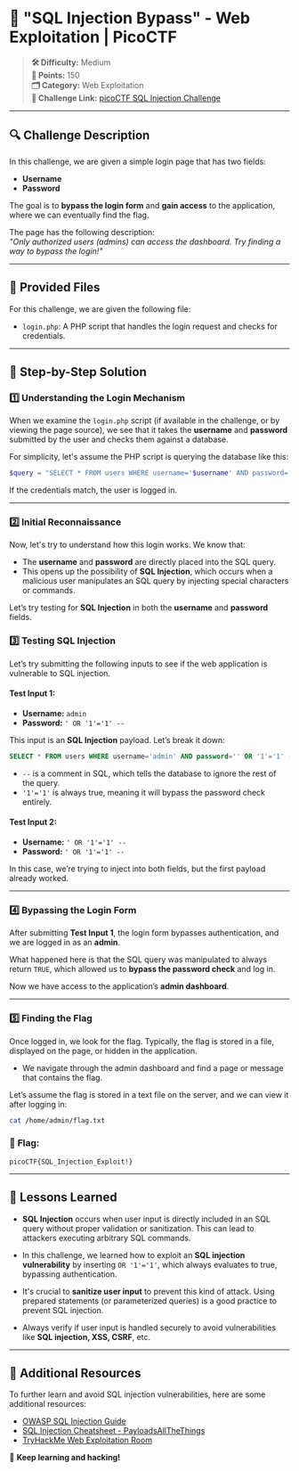 
# 🚀 **"SQL Injection Bypass" - Web Exploitation | PicoCTF**

> **🛠️ Difficulty:** Medium  
> **📌 Points:** 150  
> **🗂️ Category:** Web Exploitation  
> **📁 Challenge Link:** [picoCTF SQL Injection Challenge](https://picoctf.org/)

---

## 🔍 **Challenge Description**

In this challenge, we are given a simple login page that has two fields:

- **Username**
- **Password**

The goal is to **bypass the login form** and **gain access** to the application, where we can eventually find the flag.

The page has the following description:  
*"Only authorized users (admins) can access the dashboard. Try finding a way to bypass the login!"*

---

## 📂 **Provided Files**

For this challenge, we are given the following file:

- `login.php`: A PHP script that handles the login request and checks for credentials.

---

## 🔬 **Step-by-Step Solution**

### 1️⃣ **Understanding the Login Mechanism**

When we examine the `login.php` script (if available in the challenge, or by viewing the page source), we see that it takes the **username** and **password** submitted by the user and checks them against a database.

For simplicity, let's assume the PHP script is querying the database like this:

```php
$query = "SELECT * FROM users WHERE username='$username' AND password='$password'";
```

If the credentials match, the user is logged in.

---

### 2️⃣ **Initial Reconnaissance**

Now, let's try to understand how this login works. We know that:

- The **username** and **password** are directly placed into the SQL query.
- This opens up the possibility of **SQL Injection**, which occurs when a malicious user manipulates an SQL query by injecting special characters or commands.

Let’s try testing for **SQL Injection** in both the **username** and **password** fields.

### 3️⃣ **Testing SQL Injection**

Let’s try submitting the following inputs to see if the web application is vulnerable to SQL injection.

#### **Test Input 1:**  
- **Username:** `admin`  
- **Password:** `' OR '1'='1' --`

This input is an **SQL Injection** payload. Let’s break it down:

```sql
SELECT * FROM users WHERE username='admin' AND password='' OR '1'='1' --';
```

- `--` is a comment in SQL, which tells the database to ignore the rest of the query.
- `'1'='1'` is always true, meaning it will bypass the password check entirely.

#### **Test Input 2:**  
- **Username:** `' OR '1'='1' --`
- **Password:** `' OR '1'='1' --`

In this case, we’re trying to inject into both fields, but the first payload already worked.

---

### 4️⃣ **Bypassing the Login Form**

After submitting **Test Input 1**, the login form bypasses authentication, and we are logged in as an **admin**.

What happened here is that the SQL query was manipulated to always return `TRUE`, which allowed us to **bypass the password check** and log in.

Now we have access to the application’s **admin dashboard**.

---

### 5️⃣ **Finding the Flag**

Once logged in, we look for the flag. Typically, the flag is stored in a file, displayed on the page, or hidden in the application.

- We navigate through the admin dashboard and find a page or message that contains the flag.

Let’s assume the flag is stored in a text file on the server, and we can view it after logging in:

```bash
cat /home/admin/flag.txt
```

### 🎯 **Flag:**  
`picoCTF{SQL_Injection_Exploit!}`

---

## 🚀 **Lessons Learned**

- **SQL Injection** occurs when user input is directly included in an SQL query without proper validation or sanitization. This can lead to attackers executing arbitrary SQL commands.
  
- In this challenge, we learned how to exploit an **SQL injection vulnerability** by inserting `OR '1'='1'`, which always evaluates to true, bypassing authentication.

- It's crucial to **sanitize user input** to prevent this kind of attack. Using prepared statements (or parameterized queries) is a good practice to prevent SQL injection.

- Always verify if user input is handled securely to avoid vulnerabilities like **SQL injection, XSS, CSRF**, etc.

---

## 🔗 **Additional Resources**

To further learn and avoid SQL injection vulnerabilities, here are some additional resources:

- [OWASP SQL Injection Guide](https://owasp.org/www-community/attacks/SQL_Injection)
- [SQL Injection Cheatsheet - PayloadsAllTheThings](https://github.com/swisskyrepo/PayloadsAllTheThings/blob/master/SQL%20Injection/README.md)
- [TryHackMe Web Exploitation Room](https://tryhackme.com/)

🎯 **Keep learning and hacking!**
